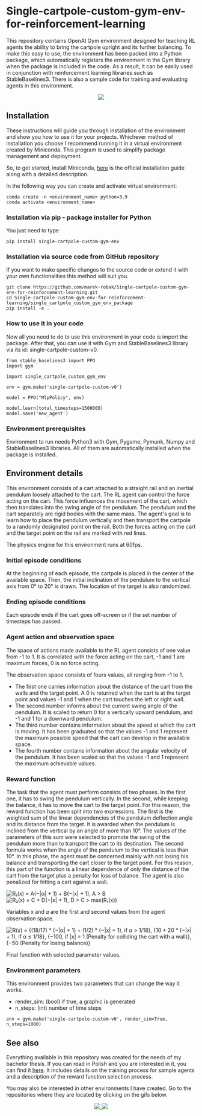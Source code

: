 # Single-cartpole-custom-gym-env-for-reinforcement-learning

This repository contains OpenAI Gym environment designed for teaching RL
agents the ability to bring the cartpole upright and its further balancing.
To make this easy to use, the environment has been packed into a Python package,
which automatically registers the environment in the Gym library when the package
is included in the code. As a result, it can be easily used in conjunction with
reinforcement learning libraries such as StableBaselines3. There is also a sample
code for training and evaluating agents in this environment.

<p align="center">
  <img src="media/cartpole_540.gif"/>
</p>

## Installation

These instructions will guide you through installation of the environment and
show you how to use it for your projects. Whichever method of installation you
choose I recommend running it in a virtual environment created by Miniconda.
This program is used to simplify package management and deployment.

So, to get started, install Miniconda, [here](https://docs.conda.io/en/latest/miniconda.html)
is the official installation guide along with a detailed description.

In the following way you can create and activate virtual environment:

```
conda create -n <environment_name> python=3.9
conda activate <environment_name>
```

### Installation via pip - package installer for Python

You just need to type

```
pip install single-cartpole-custom-gym-env
```

### Installation via source code from GitHub repository

If you want to make specific changes to the source code or extend it with your
own functionalities this method will suit you.

```
git clone https://github.com/marek-robak/Single-cartpole-custom-gym-env-for-reinforcement-learning.git
cd Single-cartpole-custom-gym-env-for-reinforcement-learning/single_cartpole_custom_gym_env_package
pip install -e .
```

### How to use it in your code

Now all you need to do to use this environment in your code is import the package.
After that, you can use it with Gym and StableBaselines3 library via its
id: single-cartpole-custom-v0.

```
from stable_baselines3 import PPO
import gym

import single_cartpole_custom_gym_env

env = gym.make('single-cartpole-custom-v0')

model = PPO("MlpPolicy", env)

model.learn(total_timesteps=1500000)
model.save('new_agent')
```

### Environment prerequisites

Environment to run needs Python3 with Gym, Pygame, Pymunk, Numpy and StableBaselines3
libraries. All of them are automatically installed when the package is installed.

## Environment details

This environment consists of a cart attached to a straight rail and an inertial
pendulum loosely attached to the cart. The RL agent can control the force acting
on the cart. This force influences the movement of the cart, which then translates
into the swing angle of the pendulum. The pendulum and the cart separately are
rigid bodies with the same mass. The agent's goal is to learn how to place the
pendulum vertically and then transport the cartpole to a randomly designated point
on the rail. Both the forces acting on the cart and the target point on the rail
are marked with red lines.

The physics engine for this environment runs at 60fps.

### Initial episode conditions

At the beginning of each episode, the cartpole is placed in the center of the
available space. Then, the initial inclination of the pendulum to the vertical axis
from 0° to 20° is drawn. The location of the target is also randomized.

### Ending episode conditions

Each episode ends if the cart goes off-screen or if the set number of timesteps
has passed.

### Agent action and observation space

The space of actions made available to the RL agent consists of one value from -1
to 1. It is correlated with the force acting on the cart, -1 and 1 are maximum forces,
0 is no force acting.

The observation space consists of fours values, all ranging from -1 to 1.
- The first one carries information about the distance of the cart from the walls
and the target point. A 0 is returned when the cart is at the target point
and values -1 and 1 when the cart touches the left or right wall.
- The second number informs about the current swing angle of the pendulum.
It is scaled to return 0 for a vertically upward pendulum, and -1 and 1 for a
downward pendulum.
- The third number contains information about the speed at which the cart is moving.
It has been graduated so that the values -1 and 1 represent the maximum possible
speed that the cart can develop in the available space.
- The fourth number contains information about the angular velocity of the pendulum.
It has been scaled so that the values -1 and 1 represent the maximum achievable values.

### Reward function

The task that the agent must perform consists of two phases. In the first one, it has to
swing the pendulum vertically. In the second, while keeping the balance, it has to move the cart
to the target point. For this reason, the reward function has been split into two expressions.
The first is the weighted sum of the linear dependencies of the pendulum deflection angle and
its distance from the target. It is awarded when the pendulum is inclined from the vertical
by an angle of more than 10°. The values ​​of the parameters of this sum were selected to
promote the swing of the pendulum more than to transport the cart to its destination. The
second formula works when the angle of the pendulum to the vertical is less than 10°. In
this phase, the agent must be concerned mainly with not losing his balance and transporting
the cart closer to the target point. For this reason, this part of the function is a linear
dependence of only the distance of the cart from the target plus a penalty for loss of
balance. The agent is also penalized for hitting a cart against a wall.

<picture> 
  <source media="(prefers-color-scheme: dark)" srcset="https://latex.codecogs.com/svg.latex?%5CLarge%5Ccolor%7Bwhite%7D%20R_1%28x%29%3DA%28-%7C%5Calpha%7C%2B1%29%2BB%28-%7Cx%7C%2B1%29%2C%5Cquad%20A%3E%20B">
  <source media="(prefers-color-scheme: light)" srcset="https://latex.codecogs.com/svg.latex?%5CLarge%5Ccolor%7Bblack%7D%20R_1%28x%29%3DA%28-%7C%5Calpha%7C%2B1%29%2BB%28-%7Cx%7C%2B1%29%2C%5Cquad%20A%3E%20B">
  <img alt="R₁(x) = A(−|α| + 1) + B(−|x| + 1),    A > B">
</picture>

<picture> 
  <source media="(prefers-color-scheme: dark)" srcset="https://latex.codecogs.com/svg.latex?%5CLarge%5Ccolor%7Bwhite%7D%20R_2%28x%29%3DC%2BD%28-%7Cx%7C%2B1%29%2C%5Cquad%20D%3E%20C%3E%5Cmax%28R_1%28x%29%29">
  <source media="(prefers-color-scheme: light)" srcset="https://latex.codecogs.com/svg.latex?%5CLarge%5Ccolor%7Bblack%7D%20R_2%28x%29%3DC%2BD%28-%7Cx%7C%2B1%29%2C%5Cquad%20D%3E%20C%3E%5Cmax%28R_1%28x%29%29">
  <img alt="R₂(x) = C + D(−|x| + 1),    D > C > max(R₁(x))">
</picture>

Variables x and 𝛼 are the first and second values from the agent observation space.

<picture> 
  <source media="(prefers-color-scheme: dark)" srcset="https://latex.codecogs.com/svg.latex?%5CLarge%5Ccolor%7Bwhite%7D%20R%28x%29%3D%5Cbegin%7Bcases%7D%5Cfrac%7B18%7D%7B17%7D%28-%7C%5Calpha%7C%2B1%29%2B%5Cfrac%7B1%7D%7B2%7D%28-%7Cx%7C%2B1%29%20%26%5Cquad%5Calpha%3E%5Cfrac%7B1%7D%7B18%7D%5C%5C10%2B20%28-%7Cx%7C%2B1%29%20%26%5Cquad%5Calpha%5Cle%5Cfrac%7B1%7D%7B18%7D%5C%5C-100%20%26%5Cquad%7Cx%7C%3D1%5Ctext%7B%2C%20Penalty%20for%20colliding%20the%20cart%20with%20a%20wall%7D%5C%5C-50%20%26%5Cquad%5Ctext%7BPenalty%20for%20losing%20balance%7D%5Cend%7Bcases%7D">
  <source media="(prefers-color-scheme: light)" srcset="https://latex.codecogs.com/svg.latex?%5CLarge%5Ccolor%7Bblack%7D%20R%28x%29%3D%5Cbegin%7Bcases%7D%5Cfrac%7B18%7D%7B17%7D%28-%7C%5Calpha%7C%2B1%29%2B%5Cfrac%7B1%7D%7B2%7D%28-%7Cx%7C%2B1%29%20%26%5Cquad%5Calpha%3E%5Cfrac%7B1%7D%7B18%7D%5C%5C10%2B20%28-%7Cx%7C%2B1%29%20%26%5Cquad%5Calpha%5Cle%5Cfrac%7B1%7D%7B18%7D%5C%5C-100%20%26%5Cquad%7Cx%7C%3D1%5Ctext%7B%2C%20Penalty%20for%20colliding%20the%20cart%20with%20a%20wall%7D%5C%5C-50%20%26%5Cquad%5Ctext%7BPenalty%20for%20losing%20balance%7D%5Cend%7Bcases%7D">
  <img alt="R(x) = {(18/17) * (−|α| + 1) + (1/2) * (−|x| + 1), if α > 1/18}, {10 + 20 * (−|x| + 1), if α ≤ 1/18}, {−100, if |x| = 1 (Penalty for colliding the cart with a wall)}, {−50 (Penalty for losing balance)}">
</picture>

Final function with selected parameter values.

### Environment parameters

This environment provides two parameters that can change the way it works.

- render_sim: (bool) if true, a graphic is generated
- n_steps: (int) number of time steps

```
env = gym.make('single-cartpole-custom-v0', render_sim=True, n_steps=1000)
```

## See also

Everything available in this repository was created for the needs of my bachelor thesis.
If you can read in Polish and you are interested in it, you can find it
[here](https://www.ap.uj.edu.pl/diplomas/151837/?_s=1). It includes details on the
training process for sample agents and a description of the reward function selection process.

You may also be interested in other environments I have created. Go to the repositories
where they are located by clicking on the gifs below.

<p align="center">
  <a href="https://github.com/mareo1208/Drone-2d-custom-gym-env-for-reinforcement-learning.git">
    <img src="media/drone_360.gif"/>
  </a>
  <a href="https://github.com/mareo1208/Double-cartpole-custom-gym-env-for-reinforcement-learning">
    <img src="media/double_cartpole_360.gif"/>
  </a>
</p>

